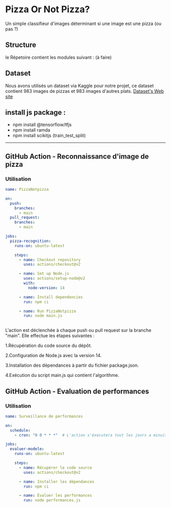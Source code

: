 Pizza Or Not Pizza?  
===================
Un simple classifieur d'images déterminant si une image est une pizza (ou pas ?)

Structure  
---------
le Répetoire contient les modules suivant :  (à faire)


Dataset  
--------
Nous avons utilisés un dataset via Kaggle pour notre projet, ce dataset contient 983 images de pizzas et 983 images d'autres plats.
[Dataset's Web site](https://www.kaggle.com/datasets/carlosrunner/pizza-not-pizza)  

install js package :
--------
- npm install @tensorflow/tfjs
- npm install ramda
- npm install scikitjs  (train_test_split)

--------
## GitHub Action - Reconnaissance d'image de pizza
### Utilisation

```yaml
name: PizzaNotpizza

on:
  push:
    branches:
      - main
  pull_request:
    branches:
      - main

jobs:
  pizza-recognition:
    runs-on: ubuntu-latest

    steps:
      - name: Checkout repository
        uses: actions/checkout@v2

      - name: Set up Node.js
        uses: actions/setup-node@v2
        with:
          node-version: 14

      - name: Install dependencies
        run: npm ci

      - name: Run PizzaNotpizza
        run: node main.js
       
```
L'action est déclenchée à chaque push ou pull request sur la branche "main". 
Elle effectue les étapes suivantes :

1.Récupération du code source du dépôt.

2.Configuration de Node.js avec la version 14.

3.Installation des dépendances à partir du fichier package.json.

4.Exécution du script main.js qui contient l'algorithme.

## GitHub Action - Evaluation de performances
### Utilisation
```yaml
name: Surveillance de performances

on:
  schedule:
    - cron: "0 0 * * *"  # L'action s'éxecutera tout les jours a minuit.

jobs:
  evaluer-modele:
    runs-on: ubuntu-latest

    steps:
      - name: Récupérer le code source
        uses: actions/checkout@v2

      - name: Installer les dépendances
        run: npm ci

      - name: Évaluer les performances
        run: node performances.js

